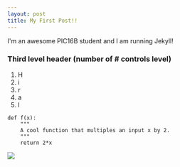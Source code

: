 ```yaml
---
layout: post
title: My First Post!! 
---
```


I'm an awesome PIC16B student and I am running Jekyll! 

### Third level header (number of # controls level)

1. H
2. i
3. r
4. a
5. l

```
def f(x):
    """
    A cool function that multiples an input x by 2. 
    """
    return 2*x
```
![](https://www.google.com/search?q=over+the+garden+wall&tbm=isch&ved=2ahUKEwiE4LLdh_vzAhWLsZ4KHbYrDQoQ2-cCegQIABAA&oq=over+the+ga&gs_lcp=CgNpbWcQARgAMgsIABCABBCxAxCDATILCAAQgAQQsQMQgwEyCwgAEIAEELEDEIMBMgsIABCABBCxAxCDATILCAAQgAQQsQMQgwEyCwgAEIAEELEDEIMBMgsIABCABBCxAxCDATILCAAQgAQQsQMQgwEyCwgAEIAEELEDEIMBMgsIABCABBCxAxCDAToHCAAQsQMQQzoICAAQgAQQsQM6BAgAEEM6BQgAEIAEOgYIABAFEB46BggAEAgQHjoGCAAQChAYUNAIWPVdYKFqaAhwAHgAgAFdiAHgCZIBAjE2mAEAoAEBqgELZ3dzLXdpei1pbWewAQDAAQE&sclient=img&ei=WuiBYYTLFYvj-gS217RQ&bih=719&biw=1082&rlz=1C5CHFA_enUS910US910#imgrc=mFVzsVmtl_kksM)

